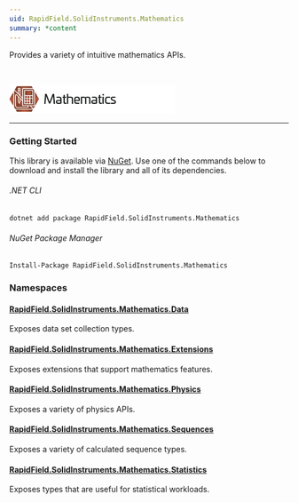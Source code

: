 ```yaml
---
uid: RapidField.SolidInstruments.Mathematics
summary: *content
---
```


<!--
Copyright (c) RapidField LLC. Licensed under the MIT License. See LICENSE.txt in the project root for license information.
-->

Provides a variety of intuitive mathematics APIs.

<br />

![Mathematics label](../images/Label.Mathematics.300w.png)
- - -

### Getting Started

This library is available via [NuGet](https://docs.microsoft.com/en-us/nuget/quickstart/install-and-use-a-package-in-visual-studio). Use one of the commands below to download and install the library and all of its dependencies.

###### .NET CLI

```shell
dotnet add package RapidField.SolidInstruments.Mathematics
```

###### NuGet Package Manager

```shell
Install-Package RapidField.SolidInstruments.Mathematics
```

### Namespaces

#### [RapidField.SolidInstruments.Mathematics.Data](RapidField.SolidInstruments.Mathematics.Data.html)

<section>
Exposes data set collection types.
</section>

#### [RapidField.SolidInstruments.Mathematics.Extensions](RapidField.SolidInstruments.Mathematics.Extensions.html)

<section>
Exposes extensions that support mathematics features.
</section>

#### [RapidField.SolidInstruments.Mathematics.Physics](RapidField.SolidInstruments.Mathematics.Physics.html)

<section>
Exposes a variety of physics APIs.
</section>

#### [RapidField.SolidInstruments.Mathematics.Sequences](RapidField.SolidInstruments.Mathematics.Sequences.html)

<section>
Exposes a variety of calculated sequence types.
</section>

#### [RapidField.SolidInstruments.Mathematics.Statistics](RapidField.SolidInstruments.Mathematics.Statistics.html)

<section>
Exposes types that are useful for statistical workloads.
</section>